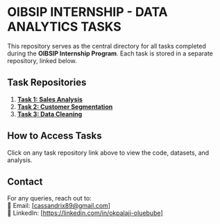 # OIBSIP INTERNSHIP - DATA ANALYTICS TASKS

This repository serves as the central directory for all tasks completed during the **OIBSIP Internship Program**. Each task is stored in a separate repository, linked below.

## Task Repositories
1. **[Task 1: Sales Analysis](https://github.com/Boobae-Vivian/EXPLORATORY-DATA-ANALYSIS-on-RETAIL-SALES-DATA)**
2. **[Task 2: Customer Segmentation](https://github.com/Boobae-Vivian/E-COMMERCE-CUSTOMER-SEGMENTATION-ANALYSIS)**
3. **[Task 3: Data Cleaning](https://github.com/Boobae-Vivian/DATA-CLEANING)**

## How to Access Tasks
Click on any task repository link above to view the code, datasets, and analysis.

## Contact  
For any queries, reach out to:  
📧 Email: [cassandrix89@gmail.com]  
🔗 LinkedIn: [https://linkedin.com/in/okpalaji-oluebube]  
